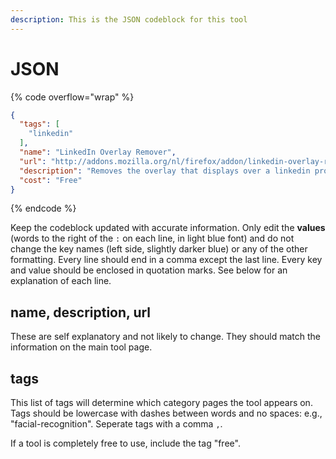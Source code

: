 ```yaml
---
description: This is the JSON codeblock for this tool
---
```


# JSON

{% code overflow="wrap" %}
```json
{
  "tags": [
    "linkedin"
  ],
  "name": "LinkedIn Overlay Remover",
  "url": "http://addons.mozilla.org/nl/firefox/addon/linkedin-overlay-remover/",
  "description": "Removes the overlay that displays over a linkedin profile.",
  "cost": "Free"
}
```
{% endcode %}

Keep the codeblock updated with accurate information. Only edit the **values** (words to the right of the `:` on each line, in light blue font) and do not change the key names (left side, slightly darker blue) or any of the other formatting. Every line should end in a comma except the last line. Every key and value should be enclosed in quotation marks. See below for an explanation of each line.&#x20;

## name, description, url

These are self explanatory and not likely to change. They should match the information on the main tool page.

## tags

This list of tags will determine which category pages the tool appears on. Tags should be lowercase with dashes between words and no spaces: e.g., "facial-recognition". Seperate tags with a comma `,`.

If a tool is completely free to use, include the tag "free".

